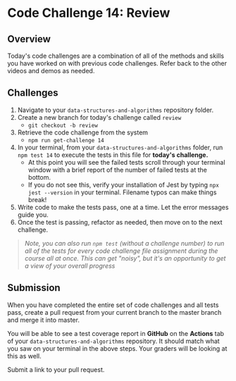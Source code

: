 # Code Challenge 14: Review

## Overview

Today's code challenges are a combination of all of the methods and skills you have worked on with previous code challenges. Refer back to the other videos and demos as needed.

## Challenges

1. Navigate to your `data-structures-and-algorithms` repository folder.
1. Create a new branch for today's challenge called `review`
   - `git checkout -b review`
1. Retrieve the code challenge from the system
   - `npm run get-challenge 14`
1. In your terminal, from your `data-structures-and-algorithms` folder, run `npm test 14` to execute the tests in this file for **today's challenge.**
   - At this point you will see the failed tests scroll through your terminal window with a brief report of the number of failed tests at the bottom.
   - If you do not see this, verify your installation of Jest by typing `npx jest --version` in your terminal. Filename typos can make things break!
1. Write code to make the tests pass, one at a time. Let the error messages guide you.
1. Once the test is passing, refactor as needed, then move on to the next challenge.

> *Note, you can also run `npm test` (without a challenge number) to run all of the tests for every code challenge file assignment during the course all at once. This can get "noisy", but it's an opportunity to get a view of your overall progress*

## Submission

When you have completed the entire set of code challenges and all tests pass, create a pull request from your current branch to the master branch and merge it into master.

You will be able to see a test coverage report in **GitHub** on the **Actions** tab of your `data-structures-and-algorithms` repository. It should match what you saw on your terminal in the above steps. Your graders will be looking at this as well.

Submit a link to your pull request.
